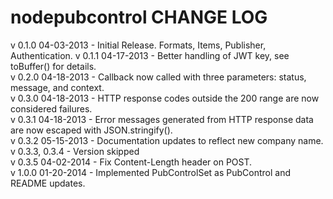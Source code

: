 nodepubcontrol CHANGE LOG
=========================

v 0.1.0 04-03-2013  - Initial Release. Formats, Items, Publisher, Authentication.
v 0.1.1 04-17-2013  - Better handling of JWT key, see toBuffer() for details.  
v 0.2.0 04-18-2013  - Callback now called with three parameters: status, message, and context.  
v 0.3.0 04-18-2013  - HTTP response codes outside the 200 range are now considered failures.  
v 0.3.1 04-18-2013  - Error messages generated from HTTP response data are now escaped with JSON.stringify().  
v 0.3.2 05-15-2013  - Documentation updates to reflect new company name.  
v 0.3.3, 0.3.4      - Version skipped  
v 0.3.5 04-02-2014  - Fix Content-Length header on POST.  
v 1.0.0 01-20-2014  - Implemented PubControlSet as PubControl and README updates.  
